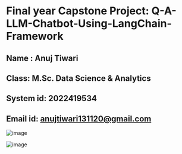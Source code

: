 # Final year Capstone Project: Q-A-LLM-Chatbot-Using-LangChain-Framework
## Name : Anuj Tiwari
## Class: M.Sc. Data Science & Analytics
## System id: 2022419534
## Email id: anujtiwari131120@gmail.com

![image](https://github.com/anuj0078/Q-A-LLM-Chatbot-Using-LangChain-Framework/assets/124493359/bb0b4821-fa29-46e9-87e6-a9aa485349ac)


![image](https://github.com/anuj0078/Q-A-LLM-Chatbot-Using-LangChain-Framework/assets/124493359/9ccce1af-7194-4a8f-861f-ed31f503f45a)

